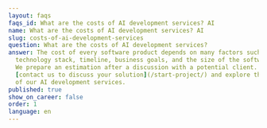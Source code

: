 ```yaml
---
layout: faqs
faqs_id: What are the costs of AI development services? AI
name: What are the costs of AI development services? AI
slug: costs-of-ai-development-services
question: What are the costs of AI development services?
answer: The cost of every software product depends on many factors such as
  technology stack, timeline, business goals, and the size of the software team.
  We prepare an estimation after a discussion with a potential client. So,
  [contact us to discuss your solution](/start-project/) and explore the costs
  of our AI development services.
published: true
show_on_career: false
order: 1
language: en
---
```

